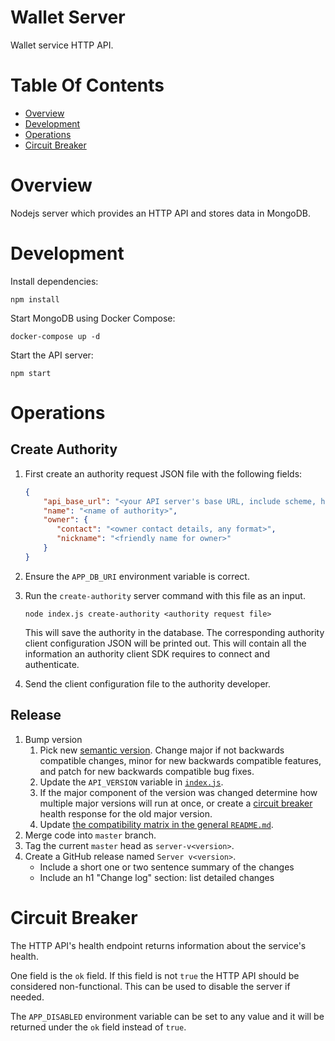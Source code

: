 # Wallet Server
Wallet service HTTP API.

# Table Of Contents
- [Overview](#overview)
- [Development](#development)
- [Operations](#operations)
- [Circuit Breaker](#circuit-breaker)

# Overview
Nodejs server which provides an HTTP API and stores data in MongoDB.

# Development
Install dependencies:

```
npm install
```

Start MongoDB using Docker Compose:

```
docker-compose up -d
```

Start the API server:

```
npm start
```

# Operations
## Create Authority
1. First create an authority request JSON file with the following fields:
	```json
	{
		"api_base_url": "<your API server's base URL, include scheme, host, port, and any non-version specific path prefixes, no trailing slashes>",
		"name": "<name of authority>",
		"owner": {
		   "contact": "<owner contact details, any format>",
		   "nickname": "<friendly name for owner>"
		}
	}
	```
2. Ensure the `APP_DB_URI` environment variable is correct.
3. Run the `create-authority` server command with this file as an input.
   ```
   node index.js create-authority <authority request file>
   ```

   This will save the authority in the database. The corresponding authority
   client configuration JSON will be printed out. This will contain all the
   information an authority client SDK requires to connect and authenticate.
4. Send the client configuration file to the authority developer.

## Release
1. Bump version
   1. Pick new [semantic version](https://semver.org/). Change major if not 
	  backwards compatible changes, minor for new backwards compatible features,
	  and patch for new backwards compatible bug fixes.
   2. Update the `API_VERSION` variable in [`index.js`](./index.js).
   3. If the major component of the version was changed determine how multiple 
	  major versions will run at once, or create a
	  [circuit breaker](#circuit-breaker) health response for the old 
	  major version.
   4. Update [the compatibility matrix in the general `README.md`](../README.md#version-compatibility-matrix).
2. Merge code into `master` branch.
3. Tag the current `master` head as `server-v<version>`.
4. Create a GitHub release named `Server v<version>`.
   - Include a short one or two sentence summary of the changes
   - Include an h1 "Change log" section: list detailed changes

# Circuit Breaker
The HTTP API's health endpoint returns information about the service's health. 

One field is the `ok` field. If this field is not `true` the HTTP API should be 
considered non-functional. This can be used to disable the server if needed.

The `APP_DISABLED` environment variable can be set to any value and it will be 
returned under the `ok` field instead of `true`.
